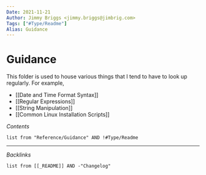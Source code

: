 ```yaml
---
Date: 2021-11-21
Author: Jimmy Briggs <jimmy.briggs@jimbrig.com>
Tags: ["#Type/Readme"]
Alias: Guidance
---
```


# Guidance

This folder is used to house various things that I tend to have to look up regularly. For example,

- [[Date and Time Format Syntax]]
- [[Regular Expressions]]
- [[String Manipulation]]
- [[Common Linux Installation Scripts]]

*Contents*

```dataview
list from "Reference/Guidance" AND !#Type/Readme
```

***

*Backlinks*

```dataview
list from [[_README]] AND -"Changelog"
```